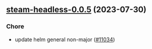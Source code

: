

## [steam-headless-0.0.5](https://github.com/succelle/charts/compare/steam-headless-0.0.4...steam-headless-0.0.5) (2023-07-30)

### Chore

- update helm general non-major ([#11034](https://github.com/succelle/charts/issues/11034))
  
  